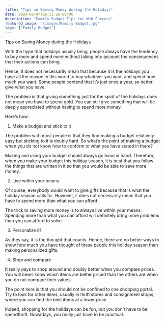 ```yaml
---
title: "Tips on Saving Money during the Holidays"
date: 2024-08-07T16:35:26-08:00
description: "Family Budget Tips for Web Success"
featured_image: "/images/Family Budget.jpg"
tags: ["Family Budget"]
---
```


Tips on Saving Money during the Holidays

With the hype that holidays usually bring, people always have the tendency to buy more and spend more without taking into account the consequences that their actions can bring.

Hence, it does not necessarily mean that because it is the holidays you have all the reason in this world to buy whatever you want and spend how much you want. Some people contend that it’s just once a year, so better give what you have.

The problem is that giving something just for the spirit of the holidays does not mean you have to spend gold. You can still give something that will be deeply appreciated without having to spend more money.

Here’s how:

1. Make a budget and stick to it

The problem with most people is that they find making a budget relatively easy but sticking to it is doubly hard. So what’s the point of making a budget when you do not know how to conform to what you have stated in there?

Making and using your budget should always go hand in hand. Therefore, when you make your budget this holiday season, it is best that you follow the things that are written in it so that you would be able to save more money.

2. Live within your means

Of course, everybody would want to give gifts because that is what the holiday season calls for. However, it does not necessarily mean that you have to spend more than what you can afford. 

The trick to saving more money is to always live within your means. Spending more than what you can afford will definitely bring more problems than you can afford to solve.

3. Personalize it!

As they say, it is the thought that counts. Hence, there are no better ways to show how much you have thought of those people this holiday season than making personalized gifts.

4. Shop and compare

It really pays to shop around and doubly better when you compare prices. You will never know which items are better priced than the others are when you do not compare their values.

The point here is that you should not be confined to one shopping portal. Try to look for other items, usually in thrift stores and consignment shops, where you can find the best items at a lower price.

Indeed, shopping for the holidays can be fun, but you don’t have to be spendthrift. Nowadays, you really just have to be practical.

